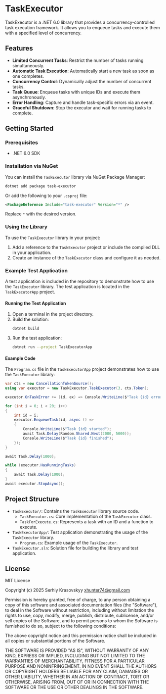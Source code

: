 # TaskExecutor

TaskExecutor is a .NET 6.0 library that provides a concurrency-controlled task execution framework. It allows you to enqueue tasks and execute them with a specified level of concurrency.

## Features

- **Limited Concurrent Tasks**: Restrict the number of tasks running simultaneously.
- **Automatic Task Execution**: Automatically start a new task as soon as one completes.
- **Concurrency Control**: Dynamically adjust the number of concurrent tasks.
- **Task Queue**: Enqueue tasks with unique IDs and execute them asynchronously.
- **Error Handling**: Capture and handle task-specific errors via an event.
- **Graceful Shutdown**: Stop the executor and wait for running tasks to complete.

## Getting Started

### Prerequisites

- .NET 6.0 SDK

### Installation via NuGet

You can install the `TaskExecutor` library via NuGet Package Manager:

```bash
dotnet add package task-executor
```

Or add the following to your `.csproj` file:

```xml
<PackageReference Include="task-executor" Version="*" />
```

Replace `*` with the desired version.

### Using the Library

To use the `TaskExecutor` library in your project:

1. Add a reference to the `TaskExecutor` project or include the compiled DLL in your application.
2. Create an instance of the `TaskExecutor` class and configure it as needed.

### Example Test Application

A test application is included in the repository to demonstrate how to use the `TaskExecutor` library. The test application is located in the `TaskExecutorApp` project.

#### Running the Test Application

1. Open a terminal in the project directory.
2. Build the solution:
   ```bash
   dotnet build
   ```
3. Run the test application:
   ```bash
   dotnet run --project TaskExecutorApp
   ```

#### Example Code

The `Program.cs` file in the `TaskExecutorApp` project demonstrates how to use the `TaskExecutor` library:

```csharp
var cts = new CancellationTokenSource();
using var executor = new TaskExecutor.TaskExecutor(3, cts.Token);

executor.OnTaskError += (id, ex) => Console.WriteLine($"Task {id} error: {ex.Message}");

for (int i = 0; i < 20; i++)
{
    int id = i;
    executor.EnqueueTask(id, async () =>
    {
        Console.WriteLine($"Task {id} started");
        await Task.Delay(Random.Shared.Next(2000, 5000));
        Console.WriteLine($"Task {id} finished");
    });
}

await Task.Delay(1000);

while (executor.HasRunningTasks)
{
    await Task.Delay(1000);
}
await executor.StopAsync();
```

## Project Structure

- `TaskExecutor/`: Contains the `TaskExecutor` library source code.
  - `TaskExecutor.cs`: Core implementation of the `TaskExecutor` class.
  - `TaskForExecute.cs`: Represents a task with an ID and a function to execute.
- `TaskExecutorApp/`: Test application demonstrating the usage of the `TaskExecutor` library.
  - `Program.cs`: Example usage of the `TaskExecutor`.
- `TaskExecutor.sln`: Solution file for building the library and test application.

## License

MIT License

Copyright (c) 2025 Serhiy Krasovskyy xhunter74@gmail.com

Permission is hereby granted, free of charge, to any person obtaining a copy
of this software and associated documentation files (the "Software"), to deal
in the Software without restriction, including without limitation the rights
to use, copy, modify, merge, publish, distribute, sublicense, and/or sell
copies of the Software, and to permit persons to whom the Software is
furnished to do so, subject to the following conditions:

The above copyright notice and this permission notice shall be included in all
copies or substantial portions of the Software.

THE SOFTWARE IS PROVIDED "AS IS", WITHOUT WARRANTY OF ANY KIND, EXPRESS OR
IMPLIED, INCLUDING BUT NOT LIMITED TO THE WARRANTIES OF MERCHANTABILITY,
FITNESS FOR A PARTICULAR PURPOSE AND NONINFRINGEMENT. IN NO EVENT SHALL THE
AUTHORS OR COPYRIGHT HOLDERS BE LIABLE FOR ANY CLAIM, DAMAGES OR OTHER
LIABILITY, WHETHER IN AN ACTION OF CONTRACT, TORT OR OTHERWISE, ARISING FROM,
OUT OF OR IN CONNECTION WITH THE SOFTWARE OR THE USE OR OTHER DEALINGS IN THE
SOFTWARE.
